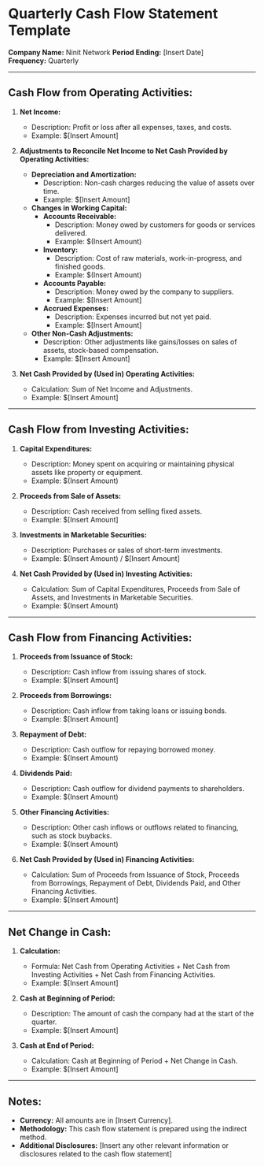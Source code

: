 # **Quarterly Cash Flow Statement Template**

**Company Name:** Ninit Network
**Period Ending:** [Insert Date]  
**Frequency:** Quarterly

---

## **Cash Flow from Operating Activities:**

1. **Net Income:**
    
    - Description: Profit or loss after all expenses, taxes, and costs.
    - Example: $[Insert Amount]
2. **Adjustments to Reconcile Net Income to Net Cash Provided by Operating Activities:**
    
    - **Depreciation and Amortization:**
        - Description: Non-cash charges reducing the value of assets over time.
        - Example: $[Insert Amount]
    - **Changes in Working Capital:**
        - **Accounts Receivable:**
            - Description: Money owed by customers for goods or services delivered.
            - Example: $(Insert Amount)
        - **Inventory:**
            - Description: Cost of raw materials, work-in-progress, and finished goods.
            - Example: $(Insert Amount)
        - **Accounts Payable:**
            - Description: Money owed by the company to suppliers.
            - Example: $[Insert Amount]
        - **Accrued Expenses:**
            - Description: Expenses incurred but not yet paid.
            - Example: $[Insert Amount]
    - **Other Non-Cash Adjustments:**
        - Description: Other adjustments like gains/losses on sales of assets, stock-based compensation.
        - Example: $[Insert Amount]
3. **Net Cash Provided by (Used in) Operating Activities:**
    
    - Calculation: Sum of Net Income and Adjustments.
    - Example: $[Insert Amount]

---

## **Cash Flow from Investing Activities:**

1. **Capital Expenditures:**
    
    - Description: Money spent on acquiring or maintaining physical assets like property or equipment.
    - Example: $(Insert Amount)
2. **Proceeds from Sale of Assets:**
    
    - Description: Cash received from selling fixed assets.
    - Example: $[Insert Amount]
3. **Investments in Marketable Securities:**
    
    - Description: Purchases or sales of short-term investments.
    - Example: $(Insert Amount) / $[Insert Amount]
4. **Net Cash Provided by (Used in) Investing Activities:**
    
    - Calculation: Sum of Capital Expenditures, Proceeds from Sale of Assets, and Investments in Marketable Securities.
    - Example: $(Insert Amount)

---

## **Cash Flow from Financing Activities:**

1. **Proceeds from Issuance of Stock:**
    
    - Description: Cash inflow from issuing shares of stock.
    - Example: $[Insert Amount]
2. **Proceeds from Borrowings:**
    
    - Description: Cash inflow from taking loans or issuing bonds.
    - Example: $[Insert Amount]
3. **Repayment of Debt:**
    
    - Description: Cash outflow for repaying borrowed money.
    - Example: $(Insert Amount)
4. **Dividends Paid:**
    
    - Description: Cash outflow for dividend payments to shareholders.
    - Example: $(Insert Amount)
5. **Other Financing Activities:**
    
    - Description: Other cash inflows or outflows related to financing, such as stock buybacks.
    - Example: $(Insert Amount)
6. **Net Cash Provided by (Used in) Financing Activities:**
    
    - Calculation: Sum of Proceeds from Issuance of Stock, Proceeds from Borrowings, Repayment of Debt, Dividends Paid, and Other Financing Activities.
    - Example: $[Insert Amount]

---

## **Net Change in Cash:**

1. **Calculation:**
    
    - Formula: Net Cash from Operating Activities + Net Cash from Investing Activities + Net Cash from Financing Activities.
    - Example: $[Insert Amount]
2. **Cash at Beginning of Period:**
    
    - Description: The amount of cash the company had at the start of the quarter.
    - Example: $[Insert Amount]
3. **Cash at End of Period:**
    
    - Calculation: Cash at Beginning of Period + Net Change in Cash.
    - Example: $[Insert Amount]

---

## **Notes:**

- **Currency:** All amounts are in [Insert Currency].
- **Methodology:** This cash flow statement is prepared using the indirect method.
- **Additional Disclosures:** [Insert any other relevant information or disclosures related to the cash flow statement]